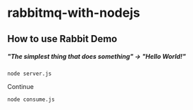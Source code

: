 # rabbitmq-with-nodejs

## How to use Rabbit Demo

##### "The simplest thing that does something" -> "Hello World!"


``` bash
node server.js

```

Continue

``` bash
node consume.js

```
